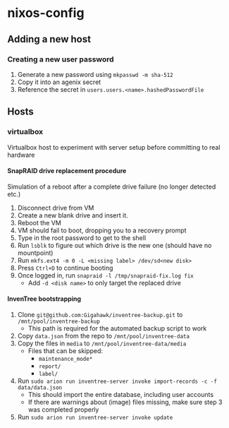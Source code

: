 # nixos-config

## Adding a new host

### Creating a new user password

1. Generate a new password using `mkpasswd -m sha-512`
2. Copy it into an agenix secret
3. Reference the secret in `users.users.<name>.hashedPasswordFile`


## Hosts

### virtualbox

Virtualbox host to experiment with server setup before committing to real hardware

#### SnapRAID drive replacement procedure

Simulation of a reboot after a complete drive failure (no longer detected etc.)

1. Disconnect drive from VM
1. Create a new blank drive and insert it.
1. Reboot the VM
1. VM should fail to boot, dropping you to a recovery prompt
1. Type in the root password to get to the shell
1. Run `lsblk` to figure out which drive is the new one (should have no mountpoint)
1. Run `mkfs.ext4 -m 0 -L <missing label> /dev/sd<new disk>`
1. Press `Ctrl+D` to continue booting
1. Once logged in, run `snapraid -l /tmp/snapraid-fix.log fix`
    - Add `-d <disk name>` to only target the replaced drive


#### InvenTree bootstrapping

1. Clone `git@github.com:Gigahawk/inventree-backup.git` to `/mnt/pool/inventree-backup`
    - This path is required for the automated backup script to work
2. Copy `data.json` from the repo to `/mnt/pool/inventree-data`
3. Copy the files in `media` to `/mnt/pool/inventree-data/media`
    - Files that can be skipped:
        - `maintenance_mode*`
        - `report/`
        - `label/`
4. Run `sudo arion run inventree-server invoke import-records -c -f data/data.json`
    - This should import the entire database, including user accounts
    - If there are warnings about (image) files missing, make sure step 3 was completed properly
4. Run `sudo arion run inventree-server invoke update`
